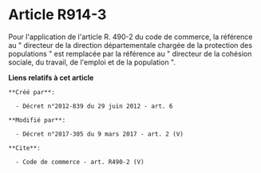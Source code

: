 # Article R914-3

Pour l'application de l'article R. 490-2 du code de commerce, la référence au " directeur de la direction départementale
chargée de la protection des populations " est remplacée par la référence au " directeur de la cohésion sociale, du travail,
de l'emploi et de la population ".

**Liens relatifs à cet article**

	**Créé par**:

	  - Décret n°2012-839 du 29 juin 2012 - art. 6

	**Modifié par**:

	  - Décret n°2017-305 du 9 mars 2017 - art. 2 (V)

	**Cite**:

	  - Code de commerce - art. R490-2 (V)
